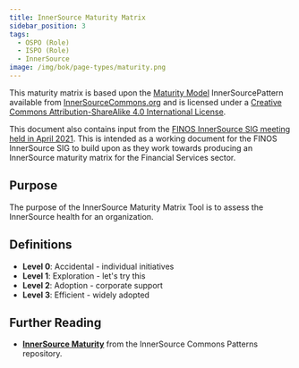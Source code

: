 ```yaml
---
title: InnerSource Maturity Matrix
sidebar_position: 3
tags:
  - OSPO (Role)
  - ISPO (Role) 
  - InnerSource
image: /img/bok/page-types/maturity.png
---
```


This maturity matrix is based upon the [Maturity Model](https://patterns.innersourcecommons.org/p/maturity-model) InnerSourcePattern
available from [InnerSourceCommons.org](https://InnerSourceCommons.org) and is
licensed under a [Creative Commons Attribution-ShareAlike 4.0 International License](https://creativecommons.org/licenses/by-sa/4.0/deed.en).

This document also contains input from the
[FINOS InnerSource SIG meeting held in April 2021](https://github.com/finos/InnerSource/issues/10).
This is intended as a working document for the FINOS InnerSource SIG to build
upon as they work towards producing an InnerSource maturity matrix for the
Financial Services sector. 

## Purpose

The purpose of the InnerSource Maturity Matrix Tool is to assess the InnerSource health for an organization.

## Definitions

- **Level 0**: Accidental - individual initiatives
- **Level 1**: Exploration - let's try this
- **Level 2**: Adoption - corporate support
- **Level 3**: Efficient - widely adopted

## Further Reading

- **[InnerSource Maturity](https://patterns.innersourcecommons.org/p/maturity-model)** from the InnerSource Commons Patterns repository.